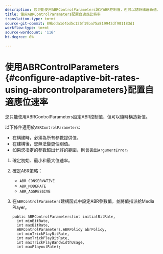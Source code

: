 ```yaml
---
description: 您只能使用ABRControlParameters設定ABR控制值，但可以隨時構造新值。
title: 使用ABRControlParameters配置自適應比特率
translation-type: tm+mt
source-git-commit: 89bdda1d4bd5c126f19ba75a819942df901183d1
workflow-type: tm+mt
source-wordcount: '116'
ht-degree: 0%

---
```



# 使用ABRControlParameters {#configure-adaptive-bit-rates-using-abrcontrolparameters}配置自適應位速率

您只能使用ABRControlParameters設定ABR控制值，但可以隨時構造新值。

以下條件適用於`ABRControlParameters`:

* 在構建時，必須為所有參數提供值。
* 在建構後，您無法變更個別值。
* 如果您指定的參數超出允許的範圍，則會拋出`ArgumentError`。

1. 確定初始、最小和最大位速率。
1. 確定ABR策略：

   * `ABR_CONSERVATIVE`
   * `ABR_MODERATE`
   * `ABR_AGGRESSIVE`

1. 在`ABRControlParameters`建構函式中設定ABR參數值，並將值指派給Media Player。

   ```
   public ABRControlParameters(int initialBitRate, 
     int minBitRate, 
     int maxBitRate, 
     ABRControlParameters.ABRPolicy abrPolicy, 
     int minTrickPlayBitRate, 
     int maxTrickPlayBitRate, 
     int maxTrickPlayBandwidthUsage, 
     int maxPlayoutRate);
   ```

